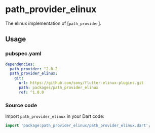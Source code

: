 # path\_provider\_elinux
The elinux implementation of [`path_provider`].

## Usage

### pubspec.yaml
```Yaml
dependencies:
  path_provider: ^2.0.2
  path_provider_elinux:
    git:
      url: https://github.com/sony/flutter-elinux-plugins.git
      path: packages/path_provider_elinux
      ref: ^1.0.0
```

### Source code
Import `path_provider_elinux` in your Dart code:

```Dart
import 'package:path_provider_elinux/path_provider_elinux.dart';
```
